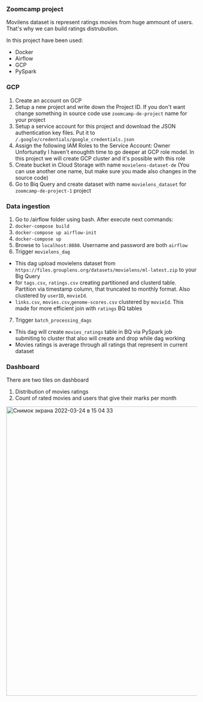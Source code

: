 ### Zoomcamp project
Movilens dataset is represent ratings movies from huge ammount of users. That's why we can build ratings distrubution.

In this project have been used:
* Docker
* Airflow
* GCP
* PySpark


### GCP
1. Create an account on GCP
1. Setup a new project and write down the Project ID. If you don't want change something in source code use `zoomcamp-de-project` name for your project
1. Setup a service account for this project and download the JSON authentication key files. Put it to `/.google/credentials/google_credentials.json`
1. Assign the following IAM Roles to the Service Account: Owner
  Unfortunatly I haven't enoughth time to go deeper at GCP role model. In this project we will create GCP cluster and it's possible with this role
1. Create bucket in Cloud Storage with name `movielens-dataset-de` (You can use another one name, but make sure you made also changes in the source code)
2. Go to Biq Query and create dataset with name `movielens_dataset` for `zoomcamp-de-project-1` project

### Data ingestion
1. Go to /airflow folder using bash. After execute next commands:
2. ```docker-compose build```
4.   ```docker-compose up airflow-init```
4.  ```docker-compose up```
5.  Browse to `localhost:8080`. Username and password are both `airflow` 
6.  Trigger `movielens_dag`
  * This dag upload movielens dataset from `https://files.grouplens.org/datasets/movielens/ml-latest.zip` to your Big Query
  * for `tags.csv`, `ratings.csv` creating partitioned and clusterd table. Partition via timestamp column, that truncated to monthly format. Also clustered by `userID`, `movieId`.
  * `links.csv`, `movies.csv`,`genome-scores.csv` clustered by `movieId`. This made for more efficient join with `ratings` BQ tables
7. Trigger `batch_processing_dags`
  * This dag will create `movies_ratings` table in BQ via PySpark job submiting to cluster that also will create and drop while dag working
  * Movies ratings is average through all ratings that represent in current dataset

### Dashboard
There are two tiles on dashboard
1. Distribution of movies ratings
2. Count of rated movies and users that give their marks per month
<img width="764" alt="Снимок экрана 2022-03-24 в 15 04 33" src="https://user-images.githubusercontent.com/15835468/159936031-b0c6726d-3def-409e-83a6-96e813286584.png">


